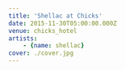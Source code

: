 ```yaml
---
title: 'Shellac at Chicks'
date: 2015-11-30T05:00:00.000Z
venue: chicks_hotel
artists:
    - {name: shellac}
cover: ./cover.jpg
---
```

